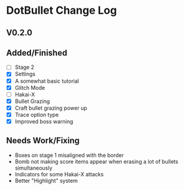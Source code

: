 # DotBullet Change Log

## V0.2.0

## Added/Finished
- [ ] Stage 2
- [x] Settings
- [x] A somewhat basic tutorial
- [x] Glitch Mode
- [ ] Hakai-X
- [x] Bullet Grazing 
- [x] Craft bullet grazing power up
- [x] Trace option type
- [x] Improved boss warning

## Needs Work/Fixing
- Boxes on stage 1 misaligned with the border
- Bomb not making score items appear when erasing
a lot of bullets simultaneously
- Indicators for some Hakai-X attacks
- Better "Highlight" system
